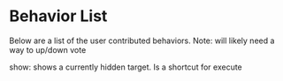 Behavior List
======
Below are a list of the user contributed behaviors.
Note: will likely need a way to up/down vote

show:
shows a currently hidden target.  Is a shortcut for execute

